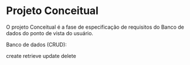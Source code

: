 # Projeto Conceitual

O projeto Conceitual é a fase de especificação de requisitos do Banco de dados do ponto de vista do usuário.

Banco de dados (CRUD):

create
retrieve
update
delete

## 
